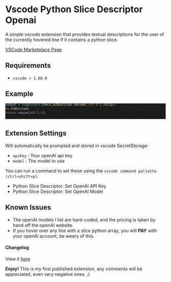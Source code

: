 # Vscode Python Slice Descriptor Openai

A simple vscode extension that provides textual descriptions for the user of the currently hovered line if it contains a python slice.

[VSCode Marketplace Page](https://marketplace.visualstudio.com/items?itemName=guillaumerichard.vscode-python-slice-descriptor-openai)

## Requirements

- `vscode > 1.68.0`


## Example

![Example](./images/example.gif)

## Extension Settings

Will automatically be prompted and stored in vscode SecretStorage:
- `apiKey` : Your openAI api key
- `model` : The model to use

You can run a command to set these using the `vscode command pallette (ctrl+shift+p)`:
- Python Slice Descriptor: Set OpenAI API Key
- Python Slice Descriptor: Set OpenAI Model
## Known Issues

- The openAI models I list are hard-coded, and the pricing is taken by hand off the openAI website.
- If you hover over any line with a slice python array, you will **PAY** with your openAI account, be weary of this.


#### Changelog

View it [here](./CHANGELOG.md)

**Enjoy!**
This is my first published extension, any comments will be appreciated, even very negative ones. ;)